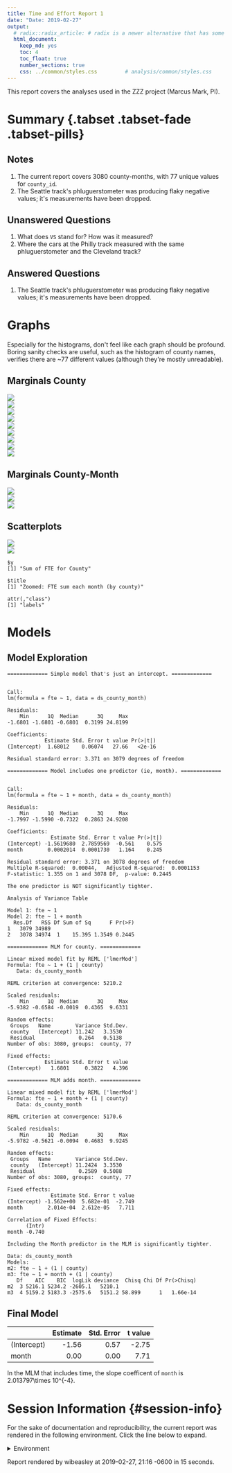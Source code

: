 ```yaml
---
title: Time and Effort Report 1
date: "Date: 2019-02-27"
output:
  # radix::radix_article: # radix is a newer alternative that has some advantages over `html_document`.
  html_document:
    keep_md: yes
    toc: 4
    toc_float: true
    number_sections: true
    css: ../common/styles.css         # analysis/common/styles.css
---
```


This report covers the analyses used in the ZZZ project (Marcus Mark, PI).

<!--  Set the working directory to the repository's base directory; this assumes the report is nested inside of two directories.-->


<!-- Set the report-wide options, and point to the external code file. -->


<!-- Load 'sourced' R files.  Suppress the output when loading sources. -->


<!-- Load packages, or at least verify they're available on the local machine.  Suppress the output when loading packages. -->


<!-- Load any global functions and variables declared in the R file.  Suppress the output. -->


<!-- Declare any global functions specific to a Rmd output.  Suppress the output. -->


<!-- Load the datasets.   -->


<!-- Tweak the datasets.   -->


Summary {.tabset .tabset-fade .tabset-pills}
===========================================================================

Notes
---------------------------------------------------------------------------

1. The current report covers 3080 county-months, with 77 unique values for `county_id`.
1. The Seattle track's phluguerstometer was producing flaky negative values; it's measurements have been dropped.


Unanswered Questions
---------------------------------------------------------------------------

1. What does `VS` stand for?  How was it measured?
1. Where the cars at the Philly track measured with the same phluguerstometer and the Cleveland track?


Answered Questions
---------------------------------------------------------------------------

1. The Seattle track's phluguerstometer was producing flaky negative values; it's measurements have been dropped.


Graphs
===========================================================================
Especially for the histograms, don't feel like each graph should be profound.
Boring sanity checks are useful,
such as the histogram of county names,
verifies there are ~77 different values (although they're mostly unreadable).


Marginals County
---------------------------------------------------------------------------

<img src="figure-png/marginals-county-1.png" style="display: block; margin: auto;" /><img src="figure-png/marginals-county-2.png" style="display: block; margin: auto;" /><img src="figure-png/marginals-county-3.png" style="display: block; margin: auto;" /><img src="figure-png/marginals-county-4.png" style="display: block; margin: auto;" /><img src="figure-png/marginals-county-5.png" style="display: block; margin: auto;" /><img src="figure-png/marginals-county-6.png" style="display: block; margin: auto;" /><img src="figure-png/marginals-county-7.png" style="display: block; margin: auto;" /><img src="figure-png/marginals-county-8.png" style="display: block; margin: auto;" /><img src="figure-png/marginals-county-9.png" style="display: block; margin: auto;" />

Marginals County-Month
---------------------------------------------------------------------------

<img src="figure-png/marginals-county-month-1.png" style="display: block; margin: auto;" /><img src="figure-png/marginals-county-month-2.png" style="display: block; margin: auto;" /><img src="figure-png/marginals-county-month-3.png" style="display: block; margin: auto;" />


Scatterplots
---------------------------------------------------------------------------

<img src="figure-png/scatterplots-1.png" style="display: block; margin: auto;" /><img src="figure-png/scatterplots-2.png" style="display: block; margin: auto;" />

```
$y
[1] "Sum of FTE for County"

$title
[1] "Zoomed: FTE sum each month (by county)"

attr(,"class")
[1] "labels"
```


Models
===========================================================================

Model Exploration
---------------------------------------------------------------------------

```
============= Simple model that's just an intercept. =============
```

```

Call:
lm(formula = fte ~ 1, data = ds_county_month)

Residuals:
    Min      1Q  Median      3Q     Max 
-1.6801 -1.6801 -0.6801  0.3199 24.8199 

Coefficients:
            Estimate Std. Error t value Pr(>|t|)
(Intercept)  1.68012    0.06074   27.66   <2e-16

Residual standard error: 3.371 on 3079 degrees of freedom
```

```
============= Model includes one predictor (ie, month). =============
```

```

Call:
lm(formula = fte ~ 1 + month, data = ds_county_month)

Residuals:
    Min      1Q  Median      3Q     Max 
-1.7997 -1.5990 -0.7322  0.2863 24.9208 

Coefficients:
              Estimate Std. Error t value Pr(>|t|)
(Intercept) -1.5619680  2.7859569  -0.561    0.575
month        0.0002014  0.0001730   1.164    0.245

Residual standard error: 3.371 on 3078 degrees of freedom
Multiple R-squared:  0.00044,	Adjusted R-squared:  0.0001153 
F-statistic: 1.355 on 1 and 3078 DF,  p-value: 0.2445
```

```
The one predictor is NOT significantly tighter.
```

```
Analysis of Variance Table

Model 1: fte ~ 1
Model 2: fte ~ 1 + month
  Res.Df   RSS Df Sum of Sq      F Pr(>F)
1   3079 34989                           
2   3078 34974  1    15.395 1.3549 0.2445
```

```
============= MLM for county. =============
```

```
Linear mixed model fit by REML ['lmerMod']
Formula: fte ~ 1 + (1 | county)
   Data: ds_county_month

REML criterion at convergence: 5210.2

Scaled residuals: 
    Min      1Q  Median      3Q     Max 
-5.9382 -0.6584 -0.0019  0.4365  9.6331 

Random effects:
 Groups   Name        Variance Std.Dev.
 county   (Intercept) 11.242   3.3530  
 Residual              0.264   0.5138  
Number of obs: 3080, groups:  county, 77

Fixed effects:
            Estimate Std. Error t value
(Intercept)   1.6801     0.3822   4.396
```

```
============= MLM adds month. =============
```

```
Linear mixed model fit by REML ['lmerMod']
Formula: fte ~ 1 + month + (1 | county)
   Data: ds_county_month

REML criterion at convergence: 5170.6

Scaled residuals: 
    Min      1Q  Median      3Q     Max 
-5.9782 -0.5621 -0.0094  0.4683  9.9245 

Random effects:
 Groups   Name        Variance Std.Dev.
 county   (Intercept) 11.2424  3.3530  
 Residual              0.2589  0.5088  
Number of obs: 3080, groups:  county, 77

Fixed effects:
              Estimate Std. Error t value
(Intercept) -1.562e+00  5.682e-01  -2.749
month        2.014e-04  2.612e-05   7.711

Correlation of Fixed Effects:
      (Intr)
month -0.740
```

```
Including the Month predictor in the MLM is significantly tighter.
```

```
Data: ds_county_month
Models:
m2: fte ~ 1 + (1 | county)
m3: fte ~ 1 + month + (1 | county)
   Df    AIC    BIC  logLik deviance  Chisq Chi Df Pr(>Chisq)
m2  3 5216.1 5234.2 -2605.1   5210.1                         
m3  4 5159.2 5183.3 -2575.6   5151.2 58.899      1   1.66e-14
```


Final Model
---------------------------------------------------------------------------


|            | Estimate| Std. Error| t value|
|:-----------|--------:|----------:|-------:|
|(Intercept) |    -1.56|       0.57|   -2.75|
|month       |     0.00|       0.00|    7.71|

In the MLM that includes time, the slope coefficent of `month` is 2.013797\times 10^{-4}.


Session Information {#session-info}
===========================================================================

For the sake of documentation and reproducibility, the current report was rendered in the following environment.  Click the line below to expand.

<details>
  <summary>Environment <span class="glyphicon glyphicon-plus-sign"></span></summary>

```
─ Session info ──────────────────────────────────────────────────────────
 setting  value                       
 version  R version 3.5.2 (2018-12-20)
 os       Ubuntu 18.04.2 LTS          
 system   x86_64, linux-gnu           
 ui       RStudio                     
 language (EN)                        
 collate  en_US.UTF-8                 
 ctype    en_US.UTF-8                 
 tz       America/Chicago             
 date     2019-02-27                  

─ Packages ──────────────────────────────────────────────────────────────
 package         * version     date       lib
 assertthat        0.2.0       2017-04-11 [1]
 backports         1.1.3       2018-12-14 [1]
 bit               1.1-14      2018-05-29 [1]
 bit64             0.9-7       2017-05-08 [1]
 blob              1.1.1       2018-03-25 [1]
 callr             3.1.1       2018-12-21 [1]
 checkmate         1.9.1       2019-01-15 [1]
 cli               1.0.1       2018-09-25 [1]
 colorspace        1.4-0       2019-01-13 [1]
 config            0.3         2018-03-27 [1]
 crayon            1.3.4       2017-09-16 [1]
 DBI               1.0.0       2018-05-02 [1]
 desc              1.2.0       2018-05-01 [1]
 devtools          2.0.1       2018-10-26 [1]
 digest            0.6.18      2018-10-10 [1]
 dplyr             0.8.0.1     2019-02-15 [1]
 evaluate          0.13        2019-02-12 [1]
 fs                1.2.6       2018-08-23 [1]
 ggplot2         * 3.1.0       2018-10-25 [1]
 glue              1.3.0       2018-07-17 [1]
 gtable            0.2.0       2016-02-26 [1]
 highr             0.7         2018-06-09 [1]
 hms               0.4.2.9001  2018-08-18 [1]
 htmltools         0.3.6       2017-04-28 [1]
 knitr           * 1.21        2018-12-10 [1]
 labeling          0.3         2014-08-23 [1]
 lattice           0.20-38     2018-11-04 [4]
 lazyeval          0.2.1       2017-10-29 [1]
 lme4            * 1.1-20      2019-02-04 [1]
 lubridate         1.7.4       2018-04-11 [1]
 magrittr        * 1.5         2014-11-22 [1]
 MASS              7.3-51.1    2018-11-01 [4]
 Matrix          * 1.2-15      2018-11-01 [4]
 memoise           1.1.0       2017-04-21 [1]
 minqa             1.2.4       2014-10-09 [1]
 munsell           0.5.0       2018-06-12 [1]
 nlme              3.1-137     2018-04-07 [4]
 nloptr            1.2.1       2018-10-03 [1]
 odbc              1.1.6       2018-06-09 [1]
 OuhscMunge        0.1.9.9010  2019-02-28 [1]
 packrat           0.5.0       2018-11-14 [1]
 pillar            1.3.1       2018-12-15 [1]
 pkgbuild          1.0.2       2018-10-16 [1]
 pkgconfig         2.0.2       2018-08-16 [1]
 pkgload           1.0.2       2018-10-29 [1]
 plyr              1.8.4       2016-06-08 [1]
 prettyunits       1.0.2       2015-07-13 [1]
 processx          3.2.1       2018-12-05 [1]
 ps                1.3.0       2018-12-21 [1]
 purrr             0.3.0       2019-01-27 [1]
 R6                2.4.0       2019-02-14 [1]
 Rcpp              1.0.0       2018-11-07 [1]
 RcppRoll          0.3.0       2018-06-05 [1]
 readr             1.3.1       2018-12-21 [1]
 remotes           2.0.2       2018-10-30 [1]
 rlang             0.3.1       2019-01-08 [1]
 rmarkdown         1.11        2018-12-08 [1]
 rprojroot         1.3-2       2018-01-03 [1]
 RSQLite           2.1.1       2018-05-06 [1]
 scales            1.0.0.9000  2019-01-11 [1]
 sessioninfo       1.1.1       2018-11-05 [1]
 stringi           1.3.1       2019-02-13 [1]
 stringr           1.4.0       2019-02-10 [1]
 TabularManifest   0.1-16.9003 2019-01-31 [1]
 testit            0.9         2018-12-05 [1]
 testthat          2.0.1       2018-10-13 [1]
 tibble            2.0.1       2019-01-12 [1]
 tidyr             0.8.2       2018-10-28 [1]
 tidyselect        0.2.5       2018-10-11 [1]
 usethis           1.4.0       2018-08-14 [1]
 viridisLite       0.3.0       2018-02-01 [1]
 withr             2.1.2       2018-03-15 [1]
 xfun              0.5         2019-02-20 [1]
 yaml              2.2.0       2018-07-25 [1]
 zoo               1.8-4       2018-09-19 [1]
 source                        
 CRAN (R 3.5.1)                
 CRAN (R 3.5.2)                
 CRAN (R 3.5.1)                
 CRAN (R 3.5.1)                
 CRAN (R 3.5.1)                
 CRAN (R 3.5.2)                
 CRAN (R 3.5.2)                
 CRAN (R 3.5.1)                
 CRAN (R 3.5.2)                
 CRAN (R 3.5.1)                
 CRAN (R 3.5.1)                
 CRAN (R 3.5.1)                
 CRAN (R 3.5.1)                
 CRAN (R 3.5.1)                
 CRAN (R 3.5.1)                
 CRAN (R 3.5.2)                
 CRAN (R 3.5.2)                
 CRAN (R 3.5.1)                
 CRAN (R 3.5.1)                
 CRAN (R 3.5.1)                
 CRAN (R 3.5.1)                
 CRAN (R 3.5.1)                
 Github (tidyverse/hms@979286f)
 CRAN (R 3.5.1)                
 CRAN (R 3.5.1)                
 CRAN (R 3.5.1)                
 CRAN (R 3.5.1)                
 CRAN (R 3.5.1)                
 CRAN (R 3.5.2)                
 CRAN (R 3.5.1)                
 CRAN (R 3.5.1)                
 CRAN (R 3.5.1)                
 CRAN (R 3.5.1)                
 CRAN (R 3.5.1)                
 CRAN (R 3.5.1)                
 CRAN (R 3.5.1)                
 CRAN (R 3.5.0)                
 CRAN (R 3.5.1)                
 CRAN (R 3.5.1)                
 local                         
 CRAN (R 3.5.1)                
 CRAN (R 3.5.2)                
 CRAN (R 3.5.1)                
 CRAN (R 3.5.1)                
 CRAN (R 3.5.1)                
 CRAN (R 3.5.1)                
 CRAN (R 3.5.1)                
 CRAN (R 3.5.1)                
 CRAN (R 3.5.2)                
 CRAN (R 3.5.2)                
 CRAN (R 3.5.2)                
 CRAN (R 3.5.1)                
 CRAN (R 3.5.1)                
 CRAN (R 3.5.2)                
 CRAN (R 3.5.1)                
 CRAN (R 3.5.2)                
 CRAN (R 3.5.1)                
 CRAN (R 3.5.1)                
 CRAN (R 3.5.1)                
 local                         
 CRAN (R 3.5.1)                
 CRAN (R 3.5.2)                
 CRAN (R 3.5.2)                
 local                         
 CRAN (R 3.5.1)                
 CRAN (R 3.5.1)                
 CRAN (R 3.5.2)                
 CRAN (R 3.5.1)                
 CRAN (R 3.5.1)                
 CRAN (R 3.5.1)                
 CRAN (R 3.5.1)                
 CRAN (R 3.5.1)                
 CRAN (R 3.5.2)                
 CRAN (R 3.5.1)                
 CRAN (R 3.5.1)                

[1] /home/wibeasley/R/x86_64-pc-linux-gnu-library/3.5
[2] /usr/local/lib/R/site-library
[3] /usr/lib/R/site-library
[4] /usr/lib/R/library
```
</details>



Report rendered by wibeasley at 2019-02-27, 21:16 -0600 in 15 seconds.
